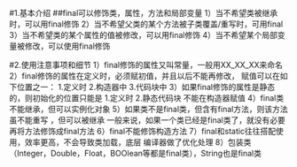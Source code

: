#1.基本介绍
  ##final可以修饰类，属性，方法和局部变量
    1）当不希望类被继承时，可以用final修饰
    2）当不希望父类的某个方法被子类覆盖/重写时，可用final
    3）当不希望类的某个属性的值被修改，可以用final修饰
    4）当不希望某个局部变量被修改，可以使用final修饰

#2.使用注意事项和细节
    1）final修饰的属性又叫常量，一般用XX_XX_XX来命名
    2）final修饰的属性在定义时，必须赋初值，并且以后不能再修改，
    赋值可以在如下位置之一：
     1.定义时
     2.构造器中
     3.代码块中
    3）如果final修饰的属性是静态的，则初始化的位置只能是
      1.定义时 2.静态代码块 不能在构造器赋值
    4）final类不能继承，但可以实例化对象
    5）如果类不是final类，但含有final方法，则该方法虽不能重写
    ，但可以被继承
    一般来说，如果一个类已经是final类了，就没有必要再将方法修饰成final方法
    6）final不能修饰构造方法
    7）final和static往往搭配使用，效率更高，不会导致类加载，底层
    编译器做了优化处理
    8）包装类（Integer，Double，Float，BOOlean等都是final类），String也是final类


